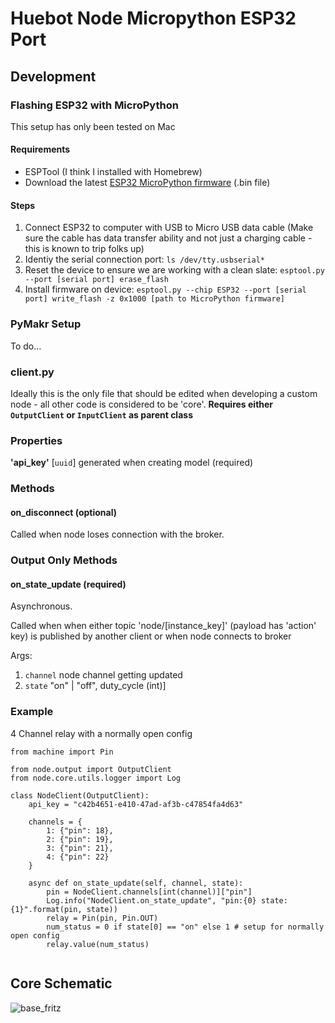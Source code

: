 # Huebot Node Micropython ESP32 Port

## Development

### Flashing ESP32 with MicroPython

This setup has only been tested on Mac

#### Requirements

- ESPTool (I think I installed with Homebrew)
- Download the latest [ESP32 MicroPython firmware](https://micropython.org/download/esp32/) (.bin file)

#### Steps

1. Connect ESP32 to computer with USB to Micro USB data cable (Make sure the cable has data transfer ability and not just a charging cable - this is known to trip folks up)
2. Identiy the serial connection port: `ls /dev/tty.usbserial*`
3. Reset the device to ensure we are working with a clean slate: `esptool.py --port [serial port] erase_flash`
4. Install firmware on device: `esptool.py --chip ESP32 --port [serial port] write_flash -z 0x1000 [path to MicroPython firmware]`

### PyMakr Setup

To do...

### client.py

Ideally this is the only file that should be edited when developing a custom node - all other code is considered to be 'core'.
<b>Requires either `OutputClient` or `InputClient` as parent class</b>

### Properties

<b>'api_key'</b> [`uuid`] generated when creating model (required)

### Methods

#### on_disconnect (optional)

Called when node loses connection with the broker.

### Output Only Methods

#### on_state_update (required)

Asynchronous.

Called when when either topic 'node/[instance_key]' (payload has 'action' key) is published by another client or when node connects to broker

Args:

1. `channel` node channel getting updated
2. `state` "on" | "off", duty_cycle (int)]

### Example

4 Channel relay with a normally open config

```
from machine import Pin

from node.output import OutputClient
from node.core.utils.logger import Log

class NodeClient(OutputClient):
    api_key = "c42b4651-e410-47ad-af3b-c47854fa4d63"

    channels = {
        1: {"pin": 18},
        2: {"pin": 19},
        3: {"pin": 21},
        4: {"pin": 22}
    }

    async def on_state_update(self, channel, state):
        pin = NodeClient.channels[int(channel)]["pin"]
        Log.info("NodeClient.on_state_update", "pin:{0} state:{1}".format(pin, state))
        relay = Pin(pin, Pin.OUT)
        num_status = 0 if state[0] == "on" else 1 # setup for normally open config
        relay.value(num_status)


```

## Core Schematic

![base_fritz](https://user-images.githubusercontent.com/8736328/212395999-e01645ff-3b16-40e3-815f-353ec8023aa0.jpg)
